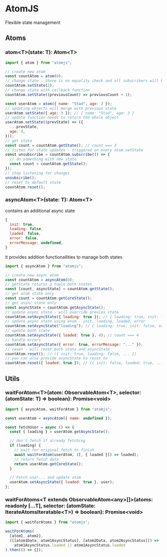 # AtomJS

Flexible state management

## Atoms

### atom\<T\>(state: T): Atom\<T\>

```javascript
import { atom } from "atomjs";

// create new atom
const countAtom = atom(0);
// change state - there is no equality check and all subscribers will be notified
countAtom.setState(2);
// change state with callback function
countAtom.setState((previousCount) => previousCount + 1);

const userAtom = atom({ name: "Stad", age: 2 });
// updating objects will merge with previous state
userAtom.setState({ age: 3 }); // { name: "Stad", age: 3 }
// update function needs to return the whole object
userAtom.setState((prevState) => ({
  ...prevState,
  age: 4,
}));
// get state
const count = countAtom.getState(); // count === 3
// listen for state updates - triggered on every atom.setState
const unsubscribe = countAtom.subscribe(() => {
  // do something with new state
  const count = countAtom.getState();
});
// stop listening for changes
unsubscribe();
// reset to default state
countAtom.reset();
```

### asyncAtom\<T\>(state: T): Atom\<T\>

contains an additional async state

```javascript
{
  init: true,
  loading: false,
  loaded: false,
  error: false,
  errorMessage: undefined,
}
```

it provides addition functionallities to manage both states

```javascript
import { asyncAtom } from "atomjs";

// create new async atom
const countAtom = asyncAtom(0);
// getState returns a tuple both states
const [count, asyncState] = countAtom.getState();
// get atom state only
const count = countAtom.getCoreState();
// get async state only
const asyncState = countAtom.getAsyncState();
// update async state - will override previus state
countAtom.setAsyncState({ loading: true }); // { loading: true, init: false, error: false, ... }
// update async state using enum - init, loading, loaded, error
countAtom.setAsyncState("loading"); // { loading: true, init: false, error: false, ... }
// update both state
countAtom.setAsyncState({ loaded: true }, 4); // count === 4
// handle errors
countAtom.setAsyncState({ error: true, errorMessage: "..." });
// reset - will reset both state and asyncState
countAtom.reset(); // ({ init: true, loading: false, ... })
// you can also provide asyncState to reset to
countAtom.reset({ loaded: true }); // ({ init: false, loaded: true, ... })
```

## Utils

### waitForAtom\<T\>(atom: ObservableAtom\<T\>, selector: (atomState: T) => boolean): Promise\<void\>

```javascript
import { asyncAtom, waitForAtom } from "atomjs";

const userAtom = asyncAtom({ name: undefined });

const fetchUser = async () => {
  const { loading } = userAtom.getAsyncState();

  // don't fetch if already fetching
  if (loading) {
    // wait for original fetch to finish
    await waitForAtom(userAtom, ([, { loaded }]) => loaded);
    // return fetch data
    return userAtom.getCoreState();
  }

  // Fetch user... and update atom
  userAtom.setAsyncState({ loaded: true }, user);
};
```

### waitForAtoms<T extends ObservableAtom\<any>\[]>(atoms: readonly [...T], selector: (atomState: IterateAtomsIteratable\<T\>) => boolean): Promise\<void\>

```javascript
import { waitForAtoms } from "atomjs";

waitForAtoms(
  [atom1, atom2],
  ([[atom1Data, atom1AsyncStatus], [atom2Data, atom2AsyncStatus]]) =>
    atom1AsyncStatus.loaded || atom1AsyncStatus.loaded
).then(() => {});
```
